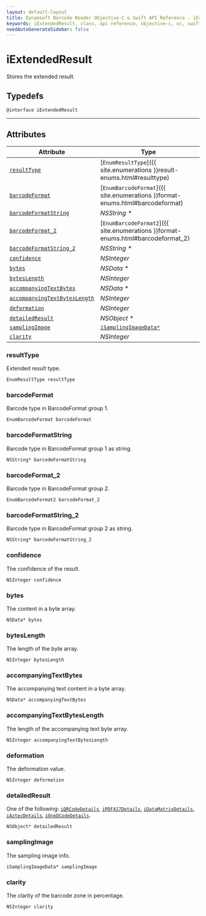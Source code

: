 ```yaml
---
layout: default-layout
title: Dynamsoft Barcode Reader Objective-C & Swift API Reference - iExtendedResult Class
keywords: iExtendedResult, class, api reference, objective-c, oc, swift
needAutoGenerateSidebar: false
---
```



# iExtendedResult
Stores the extended result. 

## Typedefs

```objc
@interface iExtendedResult
```  

---

## Attributes
  
| Attribute | Type |
|---------- | ---- |
| [`resultType`](#resulttype) | [`EnumResultType`]({{ site.enumerations }}result-enums.html#resulttype) |
| [`barcodeFormat`](#barcodeformat) | [`EnumBarcodeFormat`]({{ site.enumerations }}format-enums.html#barcodeformat) |
| [`barcodeFormatString`](#barcodeformatstring) | *NSString \** |
| [`barcodeFormat_2`](#barcodeformat_2) | [`EnumBarcodeFormat2`]({{ site.enumerations }}format-enums.html#barcodeformat_2) |
| [`barcodeFormatString_2`](#barcodeformatstring_2) | *NSString \** | 
| [`confidence`](#confidence) | *NSInteger* | 
| [`bytes`](#bytes) | *NSData \** | 
| [`bytesLength`](#byteslength) | *NSInteger* | 
| [`accompanyingTextBytes`](#accompanyingtextbytes) | *NSData \** | 
| [`accompanyingTextBytesLength`](#accompanyingtextbyteslength) | *NSInteger* | 
| [`deformation`](#deformation) | *NSInteger* | 
| [`detailedResult`](#detailedresult) | *NSObject \** |
| [`samplingImage`](#samplingimage) | [`iSamplingImageData*`](iSamplingImageData.md) |
| [`clarity`](#clarity) | *NSInteger* | 

### resultType
Extended result type. 
```objc
EnumResultType resultType
```

### barcodeFormat
Barcode type in BarcodeFormat group 1. 
```objc
EnumBarcodeFormat barcodeFormat
```

### barcodeFormatString
Barcode type in BarcodeFormat group 1 as string.
```objc
NSString* barcodeFormatString
```

### barcodeFormat_2
Barcode type in BarcodeFormat group 2.
```objc
EnumBarcodeFormat2 barcodeFormat_2
```
 
### barcodeFormatString_2
Barcode type in BarcodeFormat group 2 as string.
```objc
NSString* barcodeFormatString_2
```

### confidence
The confidence of the result.
```objc
NSInteger confidence
```

### bytes
The content in a byte array.
```objc
NSData* bytes
```

### bytesLength
The length of the byte array.
```objc
NSInteger bytesLength
```

### accompanyingTextBytes
The accompanying text content in a byte array.
```objc
NSData* accompanyingTextBytes
```

### accompanyingTextBytesLength
The length of the accompanying text byte array.
```objc
NSInteger accompanyingTextBytesLength
```

### deformation
The deformation value.
```objc
NSInteger deformation
```

### detailedResult
One of the following: [`iQRCodeDetails`](iQRCodeDetails.md), [`iPDF417Details`](iPDF417Details.md), [`iDataMatrixDetails`](iDataMatrixDetails.md), [`iAztecDetails`](iAztecDetails.md), [`iOneDCodeDetails`](iOneDCodeDetails.md).
```objc
NSObject* detailedResult
```

### samplingImage
The sampling image info.
```objc
iSamplingImageData* samplingImage
```
 
### clarity
The clarity of the barcode zone in percentage.
```objc
NSInteger clarity
```
